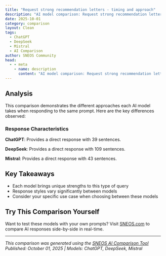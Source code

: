 ```yaml
---
title: "Request strong recommendation letters - timing and approach"
description: "AI model comparison: Request strong recommendation letters - timing and approach..."
date: 2025-10-01
category: comparison
layout: Clean
tags:
  - ChatGPT
  - DeepSeek
  - Mistral
  - AI Comparison
author: SNEOS Community
head:
  - - meta
    - name: description
      content: "AI model comparison: Request strong recommendation letters - timing and approach..."
---
```


<ChatComparison
  title="Request strong recommendation letters - timing and approach"
  prompt="Request strong recommendation letters - timing and approach"
  :responses='{"ChatGPT": "Requesting strong recommendation letters is an important step in many application processes\u2014whether for jobs, graduate school, scholarships, or other opportunities. Here is guidance on the timing and approach to maximize your chances of receiving thoughtful, strong letters:\n\n### Timing\n\n1. **Ask Early**: \n - Aim to ask at least **4 to 6 weeks before the deadline**. This gives the recommender ample time to write a well-considered letter.\n - If possible, contact them even earlier\u2014especially if they are busy professionals or if the letter requires gathering detailed information.\n\n2. **Send Reminders**:\n - About **1-2 weeks before the deadline**, send a polite reminder.\n - A final reminder a few days before the due date can be helpful.\n\n3. **Avoid Last-Minute Requests**:\n - Asking within a week of the deadline may result in a rushed or weaker letter, or they may decline due to time constraints.\n\n### Approach\n\n1. **Choose the Right Recommenders**:\n - Select individuals who know you well and can speak specifically about your strengths and relevant experiences.\n - Ideally, these should be people in a position of authority or expertise related to your goals (e.g., professors, supervisors, mentors).\n\n2. **Make a Personal Request**:\n - When possible, ask in person or via a video/phone call.\n - If that\u2019s not feasible, a well-crafted email is acceptable.\n\n3. **Be Clear and Specific**:\n - Explain why you are asking them and why you think they are a good fit to write the letter.\n - Provide details about the opportunity and why it is important to you.\n\n4. **Provide Supporting Materials**:\n - Resume/CV\n - Statement of purpose or personal statement\n - Description of the program/job/scholarship\n - Any forms or specific instructions required for submission\n - A list of achievements or projects you worked on with them, to jog their memory\n\n5. **Be Polite and Grateful**:\n - Respect their time and willingness to help.\n - Express gratitude both when you ask and after they submit the letter.\n\n6. **Offer to Meet or Discuss**:\n - Let them know you\u2019re available to provide further information or discuss your goals if they want.\n\n---\n\n### Sample Email Request Template\n\nSubject: Request for a Strong Letter of Recommendation\n\nDear [Prof./Dr./Mr./Ms.] [Last Name],\n\nI hope this message finds you well. I am applying to [program/job/scholarship] at [institution/organization], and I am writing to ask if you would be willing to write me a strong letter of recommendation.\n\nGiven your knowledge of my work in [class/project/job] and your familiarity with my skills in [relevant skills], I believe you could provide valuable insight into my qualifications.\n\nThe deadline for submission is [date], and I would be happy to provide any additional information you might need, including my resume, statement of purpose, or details about the opportunity.\n\nThank you very much for considering my request. I greatly appreciate your time and support.\n\nBest regards, \n[Your Name] \n[Your Contact Information]\n\n---\n\nFollowing this approach will help you secure strong recommendation letters that enhance your applications. Let me know if you need help crafting specific requests or follow-ups!", "DeepSeek": "Of course. Requesting strong letters of recommendation is a critical skill for academic and professional advancement. A strong letter isn\u0027t just positive; it\u0027s specific, detailed, and credible.\n\nHere is a comprehensive guide on the timing and approach to secure powerful letters that will genuinely support your application.\n\n---\n\n### Part 1: Timing - The Golden Rule and Breakdown\n\nThe single most important rule is: **Give your recommenders as much time as possible.**\n\n**The Golden Rule:** **A minimum of one month\u0027s notice.** This is non-negotiable for a strong letter. More time (6-8 weeks) is even better.\n\n#### Why Timing is Critical:\n* **Respect for Their Schedule:** Faculty and professionals are extremely busy. A last-minute request is a major imposition and may lead to a rushed, generic letter or a polite decline.\n* **Quality of the Letter:** With ample time, your recommender can reflect on their experiences with you, recall specific anecdotes, and craft a compelling narrative.\n* **Buffer for Life:** Things come up\u2014illness, travel, other deadlines. Giving a cushion ensures your letter gets done even if unexpected events occur.\n\n#### Ideal Timeline:\n* **6-8 Weeks Before Deadline:** **Ideal.** This is when you make the initial request.\n* **4 Weeks Before Deadline:** **Absolute Minimum.** You are now in the \u0022rushed\u0022 category.\n* **2-3 Weeks Before Deadline:** **Unprofessional and Risky.** Only do this in a true emergency, and be prepared for rejections.\n* **1 Week or Less Before Deadline:** **Do not do this.** It shows a lack of planning and respect.\n\n---\n\n### Part 2: The Approach - A Step-by-Step Guide\n\nYour approach should be professional, prepared, and make it as easy as possible for the recommender to say \u0022yes.\u0022\n\n#### Step 1: Choose the Right People\n\nThis is the foundation. A strong letter from a mid-level manager who knows you well is far better than a generic one from a famous CEO who doesn\u0027t remember you.\n\n**Who to Ask:**\n* **Someone Who Knows You WELL:** They should be able to speak to your specific skills, work ethic, character, and accomplishments.\n* **Someone in a Relevant Field:** A letter from your biology professor for a law school application is less impactful than one from your philosophy professor.\n* **Someone with a Positive Impression:** This seems obvious, but choose someone who has praised your work or with whom you had a great rapport.\n* **Someone with a Title/Position that Adds Credibility** (but only if they also know you well).\n\n**Who to Avoid:**\n* Family friends or relatives (lacks objectivity).\n* Someone you\u0027ve had only a distant or superficial relationship with.\n* Anyone who seems hesitant or reluctant when you ask.\n\n#### Step 2: The Initial Request (In-Person or by Email)\n\nThis is where you make the \u0022ask.\u0022 Always try to ask in person first if possible (e.g., during office hours). If not, a carefully crafted email is fine.\n\n**Key Elements of the Request:**\n1. **Polite Opener:** \u0022Dear Professor [Name], I hope you are having a good semester.\u0022\n2. \uFE0F **Jog Their Memory:** Remind them who you are and your connection. \u0022I was a student in your [Course Name] class in [Semester] and also worked with you on [Project Name].\u0022\n3. **State Your Purpose:** Clearly state what you are applying for. \u0022I am applying to [Name of Program] at [University] for the Fall of 2024.\u0022\n4. **The Ask:** \u0022Given our positive work together and your familiarity with my skills in [relevant skill], I was wondering if you would be comfortable writing a strong letter of recommendation for me?\u0022\n5. **Emphasize Time:** \u0022The deadline is [Date]. I am asking now to provide you with ample time\u2014approximately [X] weeks.\u0022\n6. **Give an \u0022Out\u0022:** This is crucial for maintaining a good relationship. \u0022I completely understand if you are too busy or do not feel you can write a strong letter at this time. Please don\u0027t hesitate to let me know.\u0022\n\n**Sample Email Script:**\n\u003E Subject: Letter of Recommendation Request - [Your Name]\n\u003E\n\u003E Dear Professor [Professor\u0027s Last Name],\n\u003E\n\u003E I hope this email finds you well.\n\u003E\n\u003E My name is [Your Name], and I was a student in your [Course Name] class in [Semester], where I completed my research project on [Project Topic] and earned a [Grade]. I really enjoyed your class and found the lectures on [Specific Topic] particularly inspiring.\n\u003E\n\u003E I am currently applying to [Type of Program, e.g., Master\u0027s in Computer Science] programs for the upcoming academic year, and I was wondering if you would be willing to write a strong letter of recommendation for me.\n\u003E\n\u003E The first deadline is [Date], which is about [Number] weeks from now. I have attached my current CV, my statement of purpose draft, and a list of relevant projects we worked on together for your reference.\n\u003E\n\u003E I completely understand if you are too busy, so please feel free to be honest. If you are willing, please let me know what other information I can provide to make the process easier.\n\u003E\n\u003E Thank you for your time and consideration.\n\u003E\n\u003E Best regards,\n\u003E\n\u003E [Your Full Name]\n\u003E [Your Student ID, if applicable]\n\n#### Step 3: Provide a \u0022Recommendation Packet\u0022 (Make It Easy!)\n\nOnce they agree, send a follow-up email with everything they need. This is what separates a good request from a great one.\n\n**Your packet should include:**\n1. **Your Up-to-Date CV or R\u00E9sum\u00E9:** This gives them a full picture of your accomplishments.\n2. **Draft of Your Statement of Purpose/Personal Statement:** This is *incredibly* helpful. It allows them to align their letter with your narrative and goals.\n3. **List of Specific Accomplishments/Projects:** Remind them of the work you did together. For a professor: \u0022In your class, I led the group project on X and we received a 98%. I specifically contributed the data analysis using R.\u0022 For a manager: \u0022I led the Q3 marketing campaign that resulted in a 15% increase in lead generation.\u0022\n4. **The \u0022Why\u0022:** Briefly explain why you are pursuing this opportunity and why you think they, in particular, are a good person to recommend you.\n5. **Logistical Details (Crucial!):**\n * A list of *all* programs/positions you are applying to with their **exact deadlines**.\n * **Instructions for submission** (e.g., link to the portal, email address, instructions for mailing a hard copy).\n * Your current contact information.\n\n#### Step 4: The Gentle Follow-Up\n\n* **1-2 Weeks Before Deadline:** Send a polite, friendly reminder. \u0022Dear Professor X, I just wanted to follow up on my recommendation letter for [Program]. The deadline is on [Date]. Please let me know if you need any other information from me. Thank you again for your support!\u0022\n* **A Few Days Before Deadline:** If you haven\u0027t heard anything and the portal shows it\u0027s not submitted, a final, brief nudge is acceptable.\n\n#### Step 5: Show Gratitude\n\n* **After Submission:** As soon as you get a confirmation that a letter has been submitted, send a thank-you email.\n* **Keep Them Updated:** Let them know the outcome of your applications! It\u0027s a great way to maintain the relationship and show that their effort made a difference.\n* **Thank-You Note:** A handwritten thank-you card is a classy and memorable touch.\n\n---\n\n### Quick Checklist: Do\u0027s and Don\u0027ts\n\n| Do | Don\u0027t |\n| :--- | :--- |\n| \u2705 **Ask at least one month in advance.** | \u274C **Assume they have time for a last-minute request.** |\n| \u2705 **Ask in a way that allows them to say \u0022no.\u0022** | \u274C **Pressure someone who seems hesitant.** |\n| \u2705 **Provide a complete \u0022recommendation packet.\u0022** | \u274C **Just send an email with a link and no context.** |\n| \u2705 **Send polite, informative reminders.** | \u274C **Nag them daily as the deadline approaches.** |\n| \u2705 **Send a heartfelt thank-you note.** | \u274C **Ghost them after they\u0027ve done you a huge favor.** |\n| \u2705 **Choose someone who knows your work well.** | \u274C **Choose someone based on title alone.** |\n\nBy following this structured approach with generous timing, you demonstrate professionalism, respect, and foresight\u2014qualities that your recommenders will be happy to vouch for in their letters. Good luck", "Mistral": "Requesting strong recommendation letters involves careful planning and consideration. Here\u0027s a step-by-step guide on timing and approach:\n\n### Timing\n1. **Start Early**: Begin thinking about who you will ask for letters well in advance. Ideally, start this process 3-6 months before the application deadline.\n2. **Initial Contact**: Reach out to potential recommenders at least 2-3 months before the deadline. This gives them ample time to write a thoughtful letter.\n3. **Follow-Up**: Send a reminder email about 1-2 weeks before the deadline to ensure they are on track.\n\n### Approach\n1. **Choose the Right People**: Select individuals who know you well and can speak to your strengths, achievements, and potential. This could include professors, supervisors, mentors, or colleagues.\n2. **Personalize Your Request**:\n - **Email Subject**: Make it clear and specific, e.g., \u0022Request for Recommendation Letter for [Program/Job] Application.\u0022\n - **Introduction**: Start with a polite greeting and a brief reminder of your relationship.\n - **Purpose**: Clearly state why you are asking for the letter and the importance of the application.\n - **Details**: Provide specific details about the program or job you are applying for, including deadlines and submission methods.\n - **Materials**: Offer to provide any materials that might help them write a strong letter, such as your resume, personal statement, or a list of your accomplishments.\n - **Gratitude**: Express your appreciation for their time and effort.\n3. **Provide Information**:\n - **Resume/CV**: Include an updated resume or CV.\n - **Personal Statement**: If applicable, share your personal statement or essay.\n - **Accomplishments**: Highlight specific achievements or projects that you think are relevant.\n - **Deadlines**: Clearly state the deadline for submission.\n - **Submission Method**: Specify whether the letter should be sent electronically, mailed, or submitted through a specific portal.\n4. **Follow-Up**:\n - **Confirmation**: After sending the initial request, follow up to confirm they received it and are willing to write the letter.\n - **Reminder**: Send a polite reminder a week or two before the deadline to ensure they are on track.\n - **Thank You**: After they submit the letter, send a thank-you note expressing your gratitude.\n\n### Sample Email\n\u0060\u0060\u0060plaintext\nSubject: Request for Recommendation Letter for [Program/Job] Application\n\nDear [Recommender\u0027s Name],\n\nI hope this email finds you well. I am writing to ask if you would be willing to write a recommendation letter for my application to [Program/Job].\n\nI am applying to [Program/Job] because [briefly explain why you are applying and how it aligns with your goals]. Your support and insights would greatly enhance my application.\n\nI have attached my resume, personal statement, and a list of my accomplishments to help you write the letter. The deadline for submission is [deadline date], and the letter can be submitted [electronically/mailed/through a specific portal].\n\nThank you for considering my request. I truly appreciate your time and support.\n\nBest regards,\n[Your Name]\n\u0060\u0060\u0060\n\n### Tips\n- **Be Polite and Professional**: Always maintain a respectful and professional tone in your communications.\n- **Be Specific**: Clearly outline what you need and when you need it.\n- **Be Grateful**: Show appreciation for their time and effort, both before and after they write the letter.\n\nBy following these steps, you can ensure that you receive strong, well-written recommendation letters that will enhance your application."}' 
  published-date="11:49"
/>

## Analysis

This comparison demonstrates the different approaches each AI model takes when responding to the same prompt. Here are the key differences observed:

### Response Characteristics

**ChatGPT**: Provides a direct response with 39 sentences. 

**DeepSeek**: Provides a direct response with 109 sentences. 

**Mistral**: Provides a direct response with 43 sentences. 

## Key Takeaways

- Each model brings unique strengths to this type of query
- Response styles vary significantly between models
- Consider your specific use case when choosing between these models

## Try This Comparison Yourself

Want to test these models with your own prompts? Visit [SNEOS.com](https://sneos.com) to compare AI responses side-by-side in real-time.

---

*This comparison was generated using the [SNEOS AI Comparison Tool](https://sneos.com)*
*Published: October 01, 2025 | Models: ChatGPT, DeepSeek, Mistral*
